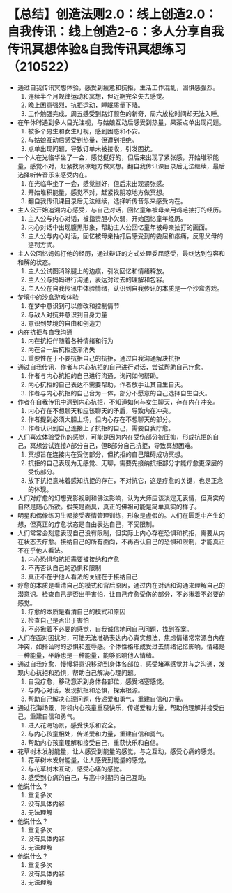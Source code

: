 # 【总结】创造法则2.0：线上创造2.0：自我传讯：线上创造2-6：多人分享自我传讯冥想体验&自我传讯冥想练习（210522）

-   通过自我传讯冥想体验，感受到疲惫和抗拒，生活工作混乱，困惧感强烈。
    1.  连续半个月规律运动和冥想，但近期完全失去感觉。
    2.  晚上困意强烈，抗拒运动，睡眠质量下降。
    3.  工作勉强完成，周五感受到路灯颜色的新奇，周六放松时间却无法入睡。
-   在午休时遇到多人目光注视，与姑娘互动后感受到热量，果茶点单出现问题。
    1.  被多个男生和女生盯视，感到困惑和不安。
    2.  与姑娘互动后感受到热量，但遭到拒绝。
    3.  点单出现问题，导致订单未被接收，引发困扰。
-   一个人在光临华坐了一会，感觉挺好的，但后来出现了紧张感，开始堆积能量，感觉不对，赶紧找阴凉地方做冥想。翻自我传讯课目录后无法继续，最后选择听传音乐来感受内在。
    1.  在光临华坐了一会，感觉挺好，但后来出现紧张感。
    2.  开始堆积能量，感觉不对，赶紧找阴凉地方做冥想。
    3.  翻自我传讯课目录后无法继续，选择听传音乐来感受内在。
-   主人公开始追溯内心感受，与自己对话，回忆童年被母亲用鸡毛抽打的经历。
    1.  主人公与内心对话，被指责胆小欠弱，开始回忆童年经历。
    2.  内心对话中出现腹黑形象，帮助主人公回忆童年被母亲抽打的画面。
    3.  主人公与内心对话，回忆被母亲抽打后感受到的委屈和疼痛，反思父母的惩罚方式。
-   主人公回忆妈妈打他的经历，通过辩证的方式处理委屈感受，最终达到包容和和解的状态。
    1.  主人公试图消除腿上的边痕，引发回忆和情绪释放。
    2.  主人公与妈妈进行沟通，表达对过去的理解和包容。
    3.  主人公在自我传讯中体验情绪，认识到自我传讯的本质是一个沙盒游戏。
-   梦境中的沙盒游戏体验
    1.  在梦中意识到可以修改和控制情节
    2.  与敌人对抗并意识到自身力量
    3.  意识到梦境的自由和创造力
-   内在抗拒与自我沟通
    1.  内在抗拒伴随着各种情绪和行为
    2.  内在合一后抗拒逐渐消失
    3.  重要性在于不要抗拒自己的抗拒，通过自我沟通解决抗拒
-   通过自我传讯，作者与内心抗拒的自己进行对话，尝试帮助自己疗愈。
    1.  作者与内心抗拒的自己进行沟通，询问如何帮助。
    2.  内心抗拒的自己表达不需要帮助，作者放手让其自生自灭。
    3.  作者与内心抗拒的自己合为一体，部分不愿意的自己选择自生自灭。
-   作者在自我传讯中遇到内心抗拒，不知道如何与女生聊天，存在内在冲突。
    1.  内心存在不想聊天和应该聊天的矛盾，导致内在冲突。
    2.  作者提到必须大胆上场，但内心存在不想聊天的部分。
    3.  作者认识到自己连接上了抗拒的自己，需要自我疗愈。
-   人们喜欢体验受伤的感觉，可能是因为内在受伤部分被压抑，形成抗拒的自己，冥想尝试连接A部分自己，但B部分自己抗拒，导致冥想困难。
    1.  冥想旨在连接内在受伤部分，但抗拒的自己阻碍成功冥想。
    2.  抗拒的自己表现为无感觉、无聊，需要先接纳抗拒部分才能疗愈更深层的受伤部分。
    3.  放下抗拒意味着感知抗拒的存在，不对抗它，这是疗愈的关键，也是正念的体现。
-   人们对疗愈的幻想受影视剧和佛法影响，认为大师应该淡定无表情，但真实的自然是随心所欲。假笑是面具，真正的佛祖可能是简单真实的样子。
-   明星和偶像练习生都接受表情管理训练，形象是虚假的。人们在匮乏中产生幻想，但真正的疗愈状态是自由表达自己，不受限制。
-   人们常常会刻意表现自己没有限制，但实际上内心存在恐惧和抗拒，需要从内在状态去疗愈。接纳自己的所有面向，不再否认自己的恐惧和限制，才能真正不在乎他人看法。
    1.  内心恐惧和抗拒需要被接纳和疗愈
    2.  不再否认自己的恐惧和限制
    3.  真正不在乎他人看法的关键在于接纳自己
-   疗愈的本质是看清自己的模式和背后原因，通过内在对话和沟通来理解自己的潜意识。检查自己是否出于害怕，让自己疗愈受伤的部分，不必揪着不必要的感觉。
    1.  疗愈的本质是看清自己的模式和原因
    2.  检查自己是否出于害怕
    3.  不必揪着不必要的感觉，自我诚信地问自己问题，找到答案。
-   人们在面对困扰时，可能无法准确表达内心真实想法，焦虑情绪常常源自内在冲突，如搭讪时的恐惧和羞辱感。个体性格形成受过去情绪记忆影响，情绪是一种能量，平静也是一种能量，能够影响他人情绪。
-   通过自我疗愈，慢慢将意识移动到身体各部位，感受堵塞感觉并与之沟通，发现内心抗拒和恐惧，帮助自己解决心理问题。
    1.  自我疗愈，移动意识到身体各部位，感受堵塞感觉。
    2.  与内心对话，发现抗拒和恐惧，探索根源。
    3.  帮助自己解决心理问题，传递爱和勇气，重建自信和力量。
-   通过花海场景，带领内心孩童重获快乐，传递爱和力量，帮助他理解并接受自己，重建自信和勇气。
    1.  进入花海场景，感受快乐和安全。
    2.  与内心孩童相处，传递爱和力量，重建自信和勇气。
    3.  帮助内心孩童理解和接受自己，重获快乐和自信。
-   花草树木发射能量，让人感受到能量的感觉，与之互动，感受心痛的感觉。
    1.  花草树木发射能量，让人感受到能量的感觉。
    2.  与花草树木互动，感受心痛的感觉。
    3.  感受到心痛的自己，与高中时期的自己互动。
-   他说什么？
    1.  重复多次
    2.  没有具体内容
    3.  无法理解
-   他说什么？
    1.  重复多次
    2.  没有具体内容
    3.  无法理解
-   他说什么？
    1.  重复多次
    2.  没有具体内容
    3.  无法理解